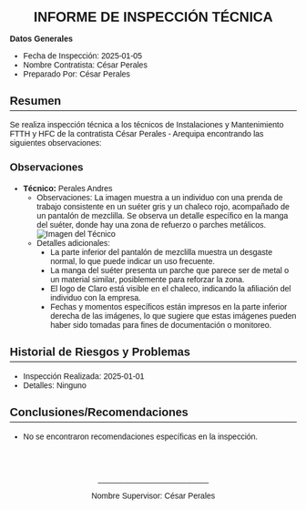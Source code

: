 <style>
    body {
        font-family: Arial, sans-serif;
        margin: 20px;
    }
    h1 {
        text-align: center;
        font-size: 24px;
    }
    h2 {
        font-size: 20px;
        border-bottom: 1px solid #000;
        padding-bottom: 5px;
    }
    h3 {
        font-size: 18px;
    }
    p {
        font-size: 14px;
    }
    .signature {
        text-align: center;
        height: 150px;
        padding-top: 30px;
    }
</style>

# INFORME DE INSPECCIÓN TÉCNICA 

**Datos Generales**  
- Fecha de Inspección: 2025-01-05  
- Nombre Contratista: César Perales  
- Preparado Por: César Perales  

## Resumen  
Se realiza inspección técnica a los técnicos de Instalaciones y Mantenimiento FTTH y HFC de la contratista César Perales - Arequipa encontrando las siguientes observaciones:

### Observaciones
- **Técnico:** Perales Andres  
  - Observaciones: La imagen muestra a un individuo con una prenda de trabajo consistente en un suéter gris y un chaleco rojo, acompañado de un pantalón de mezclilla. Se observa un detalle específico en la manga del suéter, donde hay una zona de refuerzo o parches metálicos.  
  ![Imagen del Técnico](http://127.0.0.1:5000/static/images/c591271e-71d3-41d9-91fe-3276350243df.png)  
  - Detalles adicionales: 
    - La parte inferior del pantalón de mezclilla muestra un desgaste normal, lo que puede indicar un uso frecuente.
    - La manga del suéter presenta un parche que parece ser de metal o un material similar, posiblemente para reforzar la zona.
    - El logo de Claro está visible en el chaleco, indicando la afiliación del individuo con la empresa.
    - Fechas y momentos específicos están impresos en la parte inferior derecha de las imágenes, lo que sugiere que estas imágenes pueden haber sido tomadas para fines de documentación o monitoreo.

## Historial de Riesgos y Problemas
- Inspección Realizada: 2025-01-01  
- Detalles: Ninguno

## Conclusiones/Recomendaciones
- No se encontraron recomendaciones específicas en la inspección.

<!-- firma -->
<div class="signature">
    <p>_________________________</p>
    <p>Nombre Supervisor: César Perales</p>
</div>